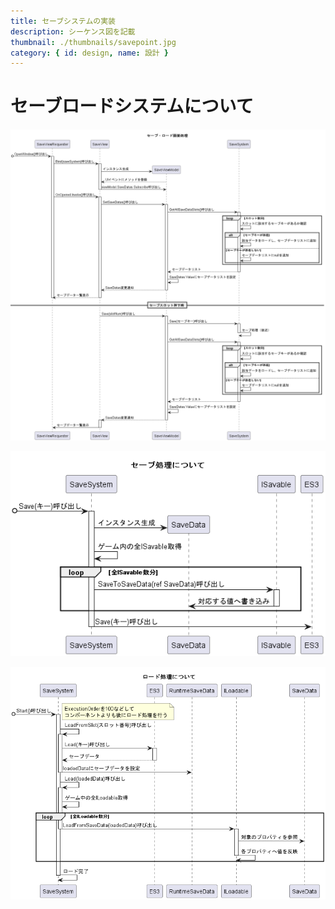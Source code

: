 ```yaml
---
title: セーブシステムの実装
description: シーケンス図を記載
thumbnail: ./thumbnails/savepoint.jpg
category: { id: design, name: 設計 }
---
```


# セーブロードシステムについて

![セーブ画面](./imgs/save/save_system.png)

![セーブの仕組み](./imgs/save/save_logic.png)

![ロードの仕組み](./imgs/save/load_logic.png)